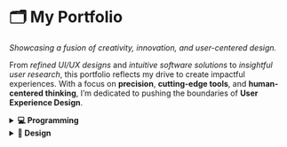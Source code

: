 # 🗂️ **My Portfolio**

*Showcasing a fusion of creativity, innovation, and user-centered design.*  

From *refined UI/UX designs* and *intuitive software solutions* to *insightful user research*, this portfolio reflects my drive to create impactful experiences. With a focus on **precision**, **cutting-edge tools**, and **human-centered thinking**, I’m dedicated to pushing the boundaries of **User Experience Design**.

<details>
  <summary><strong>💻 Programming</strong></summary>

<details>
  <summary><strong>1️⃣ BrainScanApp</strong></summary>


  <img src="images/brain.png" width="250"/> 

  **Description:**  
  BrainScanApp is an Android application designed to assist in the detection of brain tumors using medical imaging. The app leverages a trained deep learning model to analyze input images and provide diagnostic insights. Its intuitive interface and efficient processing make it a useful tool for medical professionals and researchers in the field of radiology and neurology.

  **Technologies Used:**  
  - **Android (Java/Kotlin):** For building the mobile application.  
  - **TensorFlow Lite:** To integrate and deploy the trained model for real-time inference on mobile devices.  
  - **Deep Learning Models:** Trained for brain tumor detection using medical image datasets.  

  **Key Features:**  
  - **AI-Powered Diagnosis:** Utilizes a trained deep learning model to detect brain tumors with high accuracy.  
  - **User-Friendly Interface:** Simple and clean design for seamless navigation and interaction.  
  - **Image Upload and Analysis:** Allows users to upload medical images for real-time evaluation.  
  - **On-Device Inference:** Optimized for mobile devices using TensorFlow Lite for fast and efficient analysis.  
  - **Medical Applications:** Useful for preliminary screening and educational purposes.  

  **Links:**  
  - [**GitHub Repository**](https://github.com/mohammadkarbalaee/BrainScanApp)  
  - [**Report on ResearchGate**](https://www.researchgate.net/publication/373450302_Practical_Brain_Tumor_Detection_Image_processing_course's_final_project_Spring_2023_at_SBU)

  **Demo Video:**  
  - [**Watch the Demo**](https://drive.google.com/file/d/1MNftwYHQGLaceV35tAPWx4Fzb8_PQY5i/view?usp=sharing)  

</details>


<details>
  <summary><strong>2️⃣ Jalgorithm</strong></summary>

  <img src="images/jalgorithm.webp" width="250" style="border-radius: 50%;"/>

  **Description:**  
  Jalgorithm is a Java-based, open-source library that provides implementations of various algorithms and data structures. Designed for students, developers, and educators, it is both an educational resource and a practical tool for algorithmic problem-solving. The project has been published as a Java library, making it accessible for direct integration into Java applications. Its open-source nature has encouraged contributions, adding to its utility and robustness.

  **Technologies Used:**  
  - **Java:** For implementing data structures, algorithms, and creating the published library.  

  **Key Features:**  
  - **Comprehensive Algorithm Implementations:** Includes sorting, searching, and graph algorithms.  
  - **Data Structure Examples:** Implements data structures like stacks, queues, and trees.  
  - **Educational Focus:** Clean, well-documented code and examples tailored for learning and understanding.  
  - **Open Source with Contributions:** Actively maintained with community contributions.  
  - **Published Library:** Available as a Java library for seamless integration into projects.  

  **Links:**  
  - [**View on GitHub**](https://github.com/mohammadkarbalaee/jalgorithm)  
  - [**Live Demo**](https://youtu.be/0YPAG9GCBn8?si=6RAGI3SYNWHZKUxo)  

</details>

<details>
  <summary><strong>3️⃣ Particle Systems Visualization</strong></summary>

  <img src="images/particle.png" width="500"/> 

  **Description:**  
  This project is a web-based interactive particle systems visualization. It demonstrates the principles of particle systems used in computer graphics and simulations, showcasing dynamic animations and effects. Built using HTML, CSS, and JavaScript, the project offers an engaging and visually appealing example of how particle systems can be implemented for educational or creative purposes.

  **Technologies Used:**  
  - **HTML, CSS, JavaScript:** For creating and styling the interactive particle effects.  
  - **Canvas API:** Utilized for rendering high-performance graphics directly in the browser.  

  **Key Features:**  
  - **Dynamic Particle Effects:** Includes animations such as explosions, trails, and gravity effects.  
  - **Interactive Visualization:** Allows users to interact with the particles for an immersive experience.  
  - **Educational Purpose:** Demonstrates the core concepts of particle systems for learning and exploration.  
  - **Browser-Based:** Fully functional without requiring any additional installations.  

  **Links:**  
  - [**Live Demo**](https://mohammadkarbalaee.github.io/particle-systems/)  
  - [**GitHub Repository**](https://github.com/mohammadkarbalaee/particle-systems)  

  **Demo Video:**  
  - [**Watch the Demo**](https://drive.google.com/file/d/1NXvE9SiOB6QPMM7BsW3nTkj3tcv2TVnW/view?usp=sharing)  

</details>

<details>
  <summary><strong>4️⃣ Flutter Modal Date Picker</strong></summary>

  <img src="https://raw.githubusercontent.com/muhammadkarbalaee/flutter_modal_date_picker/master/document/v0.1.0.gif" width="250"/> 

  **Description:**  
  This project is a Flutter package that provides a customizable modal date picker widget for Flutter applications. The package is designed to offer an intuitive and modern user interface for date selection, enhancing the user experience in apps that require scheduling, calendar functionality, or date inputs. It’s available on Pub.dev and GitHub for developers to integrate seamlessly into their Flutter projects.

  **Technologies Used:**  
  - **Flutter:** For developing a cross-platform package.  
  - **Dart:** The programming language used to build the package.  

  **Key Features:**  
  - **Customizable UI:** Easily adjustable to match the application's theme and style.  
  - **Responsive Design:** Works seamlessly across devices, including mobile and tablets.  
  - **User-Friendly:** Intuitive modal design for easy date selection.  
  - **Open Source:** Actively maintained with community contributions encouraged.  
  - **Pub.dev Integration:** Easy installation and use in any Flutter project.  

  **Links:**  
  - [**GitHub Repository**](https://github.com/mohammadkarbalaee/flutter_modal_date_picker)  
  - [**Pub.dev Package**](https://pub.dev/packages/flutter_modal_date_picker)  

</details>


<details>
  <summary><strong>5️⃣ Suffix Tree Visualizer</strong></summary>

  <img src="images/suffix.png" width="500"/> 

  **Description:**  
  This project provides a visual representation of suffix trees, a powerful data structure used in string processing and computational biology. The interactive visualizer is designed to help users understand the construction and functionality of suffix trees, making it an excellent tool for educational purposes. The project is built using web technologies to offer a seamless and responsive user experience.

  **Technologies Used:**  
  - **HTML, CSS, JavaScript:** For creating the web-based interface and interactivity.  
  - **SVG Graphics:** For rendering clean and scalable visualizations of suffix trees.  

  **Key Features:**  
  - **Interactive Visualization:** Allows users to input strings and see real-time construction of suffix trees.  
  - **Educational Focus:** Simplifies complex concepts for students and professionals.  
  - **Responsive Design:** Optimized for desktop and mobile devices.  
  - **String Processing Applications:** Highlights the real-world use cases of suffix trees in areas like DNA sequencing and pattern matching.

  **Links:**  
  - [**Live Visualizer**](https://mohammadkarbalaee.github.io/suffix-tree/website/visualizer/)  
  - [**GitHub Repository**](https://github.com/mohammadkarbalaee/suffix-tree)  

  **Demo Video:**  
  - [**Watch the Demo**](https://drive.google.com/file/d/1sxnE70DV_hVU4oQ4NZBIVW-GRaGa0YnC/view?usp=sharing)  

</details>

<details>
  <summary><strong>6️⃣ Instagram Desktop Application</strong></summary>


  <img src="images/insta1.png" width="500"/> 

  <img src="images/insta2.png" width="500"/> 

  **Description:**  
  This project is a desktop application built entirely with Java and JavaFX, designed to replicate the core functionalities of Instagram. As a clone of the platform, it mimics features like user feed, profile management, and direct messaging without using Instagram's API. The application is focused on delivering a similar experience to Instagram but as a standalone desktop solution.

  **Technologies Used:**  
  - **Java:** For building the application's backend and logic.  
  - **JavaFX:** For creating a modern and responsive user interface.  

  **Key Features:**  
  - **Standalone Desktop Application:** Operates independently of Instagram's API or backend.  
  - **Feature-Rich Clone:** Includes feed browsing, profile management, and messaging functionality.  
  - **Modern UI:** Built using JavaFX to replicate the look and feel of Instagram.  
  - **Cross-Platform Compatibility:** Can run on Windows, macOS, and Linux systems.  
  - **Offline Mode:** Limited functionality available without an internet connection.  

  **Links:**  
  - [**GitHub Repository**](https://github.com/mohammadkarbalaee/instagram-desktop-application)  

</details>

<details>
  <summary><strong>7️⃣ Python Turtle Game</strong></summary>

  <img src="images/turtle.webp" width="250" style="border-radius: 50%;"/>

  **Description:**  
  This repository contains fun and interactive games built using Python's `turtle` module. It showcases the creative use of turtle graphics to develop engaging, visually appealing, and educational projects. The collection includes games that are easy to understand and play, making it a perfect resource for beginners looking to learn Python programming through hands-on examples.

  **Technologies Used:**  
  - **Python:** For creating interactive games using the `turtle` library.  

  **Key Features:**  
  - **Interactive Games:** Engaging projects like dice-based games and more, created with the `turtle` library.  
  - **Beginner-Friendly Code:** Simplified logic and clear comments to aid learning and understanding.  
  - **Educational Focus:** Designed to teach Python programming concepts interactively.  
  - **Graphical Outputs:** Utilizes Python's turtle graphics for vibrant and visually appealing game designs.  

  **Links:**  
  - [**View on GitHub**](https://github.com/mohammadkarbalaee/python-turtle)  

</details>


</details>



<details>
  <summary><strong>🎨 Design</strong></summary>

  <details>
  <summary><strong>1️⃣ Roshan AI Landing Pages</strong></summary>

  <img src="images/roshan/5.png" width="500"/> 
  <img src="images/roshan/2.png" width="500"/>
  <img src="images/roshan/4.png" width="500"/>
  <img src="images/roshan/3.png" width="500"/>



  **Description:**  
  This project involves designing and developing engaging landing pages for Roshan AI's products. The landing pages are crafted to highlight the innovative features of the products, ensuring a visually appealing and user-friendly experience. These pages focus on showcasing Roshan AI's cutting-edge solutions effectively while maintaining brand consistency.

  **Technologies Used:**  
  - **React.js:** For creating dynamic and interactive user interfaces.  
  - **HTML, CSS, JavaScript:** For building the structure, styling, and interactivity of the pages.

  **Key Features:**  
  - **Responsive Design:** Optimized for all devices, ensuring seamless user experience across desktops, tablets, and smartphones.  
  - **Engaging Layouts:** Clean and modern UI/UX design to attract and retain users' attention.  
  - **Focus on Conversion:** Strategically designed to enhance user interaction and product inquiries.  
  - **SEO Optimized:** Implemented best practices to improve visibility and search rankings.

  **Links:**  
  - [**Roshan AI**](https://www.roshan-ai.ir/)  
  - [**Alefba Product Page**](https://www.roshan-ai.ir/alefba/)  
  - [**Harf Product Page**](https://www.roshan-ai.ir/harf/)  
  - [**GitHub Repository**](https://github.com/roshan-research/roshan-research.github.io)  

  **Demo Videos:**  
  - [**Demo 1: Overview of Roshan AI**](https://drive.google.com/file/d/1pcAv90jp3iuqhNJhAV2LgCVHFauo3vna/view?usp=sharing)  
  - [**Demo 2: Alefba Product Features**](https://drive.google.com/file/d/1c45d7mWXTsvfe_U8KlxOPQEmaekgHlAe/view?usp=sharing)  
  - [**Demo 3: Harf Product Features**](https://drive.google.com/file/d/1kxM846cSILGQ2Hi5Vkq-qLceEHBYqypJ/view?usp=sharing)  
  - [**Demo 4: Audio Player**](https://drive.google.com/file/d/1ApYqqwPox26nyVO08uBvBDxYG8NXaTnm/view?usp=sharing)  

</details>

<details>
  <summary><strong>2️⃣ API Documentation Website</strong></summary>

  <img src="images/roshan/docs.png" width="500"/> 


  **Description:**  
  This project involves creating a comprehensive API documentation website for the Alefba product, a part of Roshan AI. The website is designed to provide developers with clear, detailed, and easy-to-navigate documentation, enabling seamless integration with Alefba's APIs. It focuses on usability, ensuring that developers can quickly find the information they need.

  **Technologies Used:**  
  - **React.js:** For building a dynamic and responsive user interface.  
  - **Markdown and HTML:** For structuring and presenting the documentation content.  
  - **CSS and JavaScript:** For styling and interactivity.  
  - **API Integration:** Connected with live API endpoints for interactive documentation.

  **Key Features:**  
  - **Interactive Documentation:** Includes live examples and endpoints for real-time API testing.  
  - **Searchable Content:** Quick search functionality to help developers find specific sections or endpoints.  
  - **Developer-Friendly Design:** Clean and minimal UI to maximize focus on the documentation.  
  - **Responsive and Accessible:** Optimized for both desktop and mobile viewing.  
  - **Mobile-Friendly:** Fully functional and user-friendly on smaller screens.  


  **Links:**  
  - [**Github Repository**](https://github.com/roshan-research/docs)
  - [**Alefba API Documentation**](https://www.roshan-ai.ir/docs/alefba)  

  **Demo Video:**  
  - [**Desktop Demo**](https://drive.google.com/file/d/1oFs2yBYRiGSs6AMe6PDOsrzT9r80XxTR/view?usp=sharing)
  - [**Mobile Demo**](https://drive.google.com/file/d/1yBu1gYKSHttEANgKGDraRgsey33EaIgt/view?usp=sharing)    

</details>

</details>



